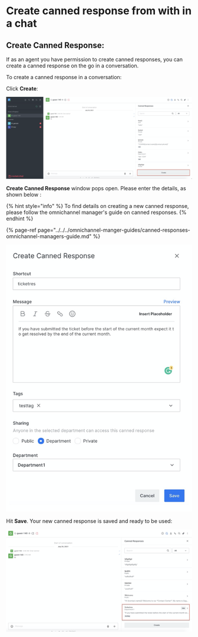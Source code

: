 # Create canned response from with in a chat

## Create Canned Response: 

If as an agent you have permission to create canned responses, you can create a canned response on the go in a conversation.

To create a canned response in a conversation: 

Click **Create**:

![](../../../../../.gitbook/assets/image%20%28517%29.png)

**Create Canned Response** window pops open. Please enter the details, as shown below :

{% hint style="info" %}
To find details on creating a new canned response, please follow the omnichannel manager's guide on canned responses. 
{% endhint %}

{% page-ref page="../../../omnichannel-manger-guides/canned-responses-omnichannel-managers-guide.md" %}



![](../../../../../.gitbook/assets/image%20%28523%29.png)

Hit **Save**. Your new canned response is saved and ready to be used:

![](../../../../../.gitbook/assets/image%20%28502%29.png)



